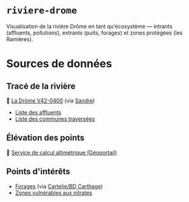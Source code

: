 # `riviere-drome`

Visualisation de la rivière Drôme en tant qu'écosystème — intrants (affluents, pollutions), extrants (puits, forages) et zones protégées (les Ramières).

# Sources de données

## Tracé de la rivière

:book: [La Drôme V42-0400](http://services.sandre.eaufrance.fr/geo/eth_FXX?SERVICE=WFS&REQUEST=getFeature&VERSION=1.1.0&srsName=epsg%3A4326&TYPENAME=CoursEau&FILTER=%3CFilter%3E%3CPropertyIsEqualTo%3E%3CPropertyName%3ECdEntiteHydrographique%3C/PropertyName%3E%3CLiteral%3EV42-0400%3C/Literal%3E%3C/PropertyIsEqualTo%3E%3C/Filter%3E&outputFormat=application/json%3B%20subtype%3Dgeojson) (via [Sandre](www.sandre.eaufrance.fr/geo/CoursEau/V42-0400))

- [Liste des affluents](https://api.sandre.eaufrance.fr/coursdeau/v1/amont/V42-0400)
- [Liste des communes traversées](https://api.sandre.eaufrance.fr/coursdeau/v1/cdcommunes/V42-0400)


## Élévation des points

:book: [Service de calcul altimétrique (Géoportail)](https://geoservices.ign.fr/documentation/geoservices/alti.html)

## Points d'intérêts

- [Forages](http://atom.geo-ide.developpement-durable.gouv.fr/atomArchive/GetResource?id=a8523472-743a-4c25-b5a8-38aec4a70ba9&dataType=dataset) (via [Cartelie/BD Carthage](http://cartelie.application.developpement-durable.gouv.fr/cartelie/voir.do?carte=Prelevements_irrigation&service=DDT_26))
- [Zones vulnérables aux nitrates](http://atom.geo-ide.developpement-durable.gouv.fr/atomArchive/GetResource?id=fr-120066022-orphan-9eecfc13-5e7c-47cf-8a1e-f577df75f16e&dataType=datasetAggregate)
